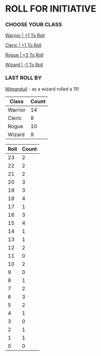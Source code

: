 # ROLL FOR INITIATIVE
### CHOOSE YOUR CLASS

[Warrior | +1 To Roll](https://github.com/benjaminsampica/benjaminsampica/issues/new?title=roll%7Cwarrior&body=Just+click+%27Submit+new+issue%27.)

[Cleric | +1 To Roll](https://github.com/benjaminsampica/benjaminsampica/issues/new?title=roll%7Ccleric&body=Just+click+%27Submit+new+issue%27.)

[Rogue | +3 To Roll](https://github.com/benjaminsampica/benjaminsampica/issues/new?title=roll%7Crogue&body=Just+click+%27Submit+new+issue%27.)

[Wizard | -1 To Roll](https://github.com/benjaminsampica/benjaminsampica/issues/new?title=roll%7Cwizard&body=Just+click+%27Submit+new+issue%27.)
### LAST ROLL BY
[Nilmanduil](https://www.github.com/Nilmanduil) - as a wizard rolled a 15!

|Class|Count|
|-|-|
|Warrior|14|
|Cleric|8|
|Rogue|10|
|Wizard|9|

|Roll|Count|
|-|-|
|23|2
|22|2
|21|2
|20|3
|19|3
|18|4
|17|1
|16|3
|15|4
|14|1
|13|1
|12|2
|11|0
|10|2
|9|0
|8|1
|7|2
|6|3
|5|2
|4|1
|3|0
|2|1
|1|1
|0|0
